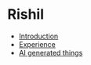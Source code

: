 # Rishil

- [Introduction](introduction/introduction.md) 
- [Experience](experience/experience.md)
- [AI generated things](ai/ai.md)
